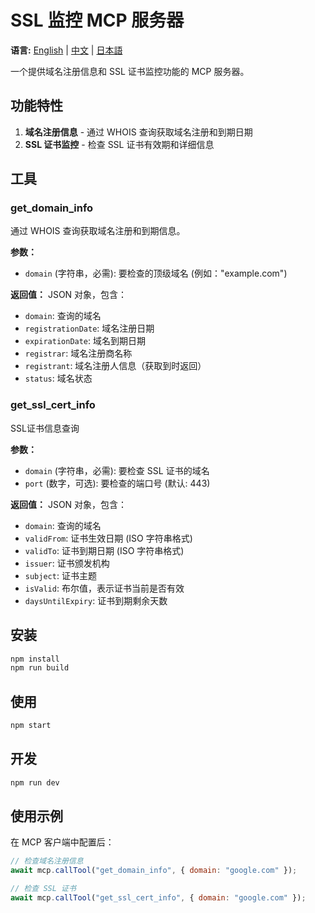 # SSL 监控 MCP 服务器

**语言:** [English](README.md) | [中文](README-zh.md) | [日本語](README-ja.md)

一个提供域名注册信息和 SSL 证书监控功能的 MCP 服务器。

## 功能特性

1. **域名注册信息** - 通过 WHOIS 查询获取域名注册和到期日期
2. **SSL 证书监控** - 检查 SSL 证书有效期和详细信息

## 工具

### get_domain_info
通过 WHOIS 查询获取域名注册和到期信息。

**参数：**
- `domain` (字符串，必需): 要检查的顶级域名 (例如："example.com")

**返回值：** JSON 对象，包含：
- `domain`: 查询的域名
- `registrationDate`: 域名注册日期
- `expirationDate`: 域名到期日期
- `registrar`: 域名注册商名称
- `registrant`: 域名注册人信息（获取到时返回）
- `status`: 域名状态

### get_ssl_cert_info
SSL证书信息查询

**参数：**
- `domain` (字符串，必需): 要检查 SSL 证书的域名
- `port` (数字，可选): 要检查的端口号 (默认: 443)

**返回值：** JSON 对象，包含：
- `domain`: 查询的域名
- `validFrom`: 证书生效日期 (ISO 字符串格式)
- `validTo`: 证书到期日期 (ISO 字符串格式)
- `issuer`: 证书颁发机构
- `subject`: 证书主题
- `isValid`: 布尔值，表示证书当前是否有效
- `daysUntilExpiry`: 证书到期剩余天数

## 安装

```bash
npm install
npm run build
```

## 使用

```bash
npm start
```

## 开发

```bash
npm run dev
```

## 使用示例

在 MCP 客户端中配置后：

```javascript
// 检查域名注册信息
await mcp.callTool("get_domain_info", { domain: "google.com" });

// 检查 SSL 证书
await mcp.callTool("get_ssl_cert_info", { domain: "google.com" });
```